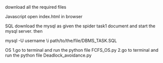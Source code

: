 download all the required files

Javascript
open index.html in browser

SQL
download the mysql as given the spider task1 document
and start the mysql server.
then 

mysql -U username
\i path/to/the/file/DBMS_TASK.SQL


OS
1.go to terminal and run the python file FCFS_OS.py
2.go to terminal and run the python file Deadlock_avoidance.py


